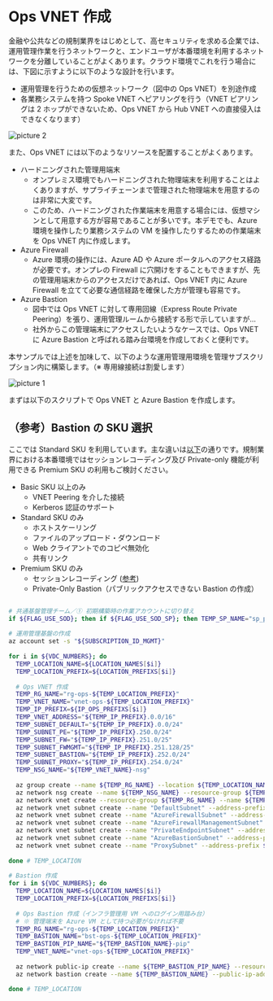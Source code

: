 # Ops VNET 作成

金融や公共などの規制業界をはじめとして、高セキュリティを求める企業では、運用管理作業を行うネットワークと、エンドユーザが本番環境を利用するネットワークを分離していることがよくあります。クラウド環境でこれを行う場合には、下図に示すように以下のような設計を行います。

- 運用管理を行うための仮想ネットワーク（図中の Ops VNET）を別途作成
- 各業務システムを持つ Spoke VNET へピアリングを行う（VNET ピアリングは 2 ホップができないため、Ops VNET から Hub VNET への直接侵入はできなくなります）

![picture 2](./images/236bafdde6992dc783d685598ec0743532b6950465ea6fa83d56f4e99b24f439.png)  

また、Ops VNET には以下のようなリソースを配置することがよくあります。

- ハードニングされた管理用端末
  - オンプレミス環境でもハードニングされた物理端末を利用することはよくありますが、サプライチェーンまで管理された物理端末を用意するのは非常に大変です。
  - このため、ハードニングされた作業端末を用意する場合には、仮想マシンとして用意する方が容易であることが多いです。本デモでも、Azure 環境を操作したり業務システムの VM を操作したりするための作業端末を Ops VNET 内に作成します。
- Azure Firewall
  - Azure 環境の操作には、Azure AD や Azure ポータルへのアクセス経路が必要です。オンプレの Firewall に穴開けをすることもできますが、先の管理用端末からのアクセスだけであれば、Ops VNET 内に Azure Firewall を立てて必要な通信経路を確保した方が管理も容易です。
- Azure Bastion
  - 図中では Ops VNET に対して専用回線（Express Route Private Peering）を張り、運用管理ルームから接続する形で示していますが...
  - 社外からこの管理端末にアクセスしたいようなケースでは、Ops VNET に Azure Bastion と呼ばれる踏み台環境を作成しておくと便利です。

本サンプルでは上述を加味して、以下のような運用管理用環境を管理サブスクリプション内に構築します。（※ 専用線接続は割愛します）

![picture 1](./images/a047d43b59f52515ad3195a3a696b40db20d6dfead5fd1471717587964f24ba4.png)  

まずは以下のスクリプトで Ops VNET と Azure Bastion を作成します。

## （参考）Bastion の SKU 選択

ここでは Standard SKU を利用しています。主な違いは[以下](https://learn.microsoft.com/en-us/azure/bastion/configuration-settings)の通りです。規制業界における本番環境ではセッションレコーディング及び Private-only 機能が利用できる Premium SKU の利用もご検討ください。

- Basic SKU 以上のみ
  - VNET Peering を介した接続
  - Kerberos 認証のサポート
- Standard SKU のみ
  - ホストスケーリング
  - ファイルのアップロード・ダウンロード
  - Web クライアントでのコピペ無効化
  - 共有リンク
- Premium SKU のみ
  - セッションレコーディング ([参考](https://www.kentsu.website/ja/posts/2024/bastion_recording/))
  - Private-Only Bastion（パブリックアクセスできない Bastion の作成）

```bash

# 共通基盤管理チーム／① 初期構築時の作業アカウントに切り替え
if ${FLAG_USE_SOD}; then if ${FLAG_USE_SOD_SP}; then TEMP_SP_NAME="sp_plat_dev"; az login --service-principal --username ${SP_APP_IDS[${TEMP_SP_NAME}]} --password "${SP_PWDS[${TEMP_SP_NAME}]}" --tenant ${PRIMARY_DOMAIN_NAME} --allow-no-subscriptions; else az account clear; az login -u "user_plat_dev@${PRIMARY_DOMAIN_NAME}" -p "${ADMIN_PASSWORD}"; fi; fi
 
# 運用管理基盤の作成
az account set -s "${SUBSCRIPTION_ID_MGMT}"
 
for i in ${VDC_NUMBERS}; do
  TEMP_LOCATION_NAME=${LOCATION_NAMES[$i]}
  TEMP_LOCATION_PREFIX=${LOCATION_PREFIXS[$i]}
 
  # Ops VNET 作成
  TEMP_RG_NAME="rg-ops-${TEMP_LOCATION_PREFIX}"
  TEMP_VNET_NAME="vnet-ops-${TEMP_LOCATION_PREFIX}"
  TEMP_IP_PREFIX=${IP_OPS_PREFIXS[$i]}
  TEMP_VNET_ADDRESS="${TEMP_IP_PREFIX}.0.0/16"
  TEMP_SUBNET_DEFAULT="${TEMP_IP_PREFIX}.0.0/24"
  TEMP_SUBNET_PE="${TEMP_IP_PREFIX}.250.0/24"
  TEMP_SUBNET_FW="${TEMP_IP_PREFIX}.251.0/25"
  TEMP_SUBNET_FWMGMT="${TEMP_IP_PREFIX}.251.128/25"
  TEMP_SUBNET_BASTION="${TEMP_IP_PREFIX}.252.0/24"
  TEMP_SUBNET_PROXY="${TEMP_IP_PREFIX}.254.0/24"
  TEMP_NSG_NAME="${TEMP_VNET_NAME}-nsg"
 
  az group create --name ${TEMP_RG_NAME} --location ${TEMP_LOCATION_NAME}
  az network nsg create --name ${TEMP_NSG_NAME} --resource-group ${TEMP_RG_NAME}
  az network vnet create --resource-group ${TEMP_RG_NAME} --name ${TEMP_VNET_NAME} --address-prefixes ${TEMP_VNET_ADDRESS}
  az network vnet subnet create --name "DefaultSubnet" --address-prefix ${TEMP_SUBNET_DEFAULT} --resource-group ${TEMP_RG_NAME} --vnet-name ${TEMP_VNET_NAME} --nsg ${TEMP_NSG_NAME}
  az network vnet subnet create --name "AzureFirewallSubnet" --address-prefix ${TEMP_SUBNET_FW} --resource-group ${TEMP_RG_NAME} --vnet-name ${TEMP_VNET_NAME}
  az network vnet subnet create --name "AzureFirewallManagementSubnet" --address-prefix ${TEMP_SUBNET_FWMGMT} --resource-group ${TEMP_RG_NAME} --vnet-name ${TEMP_VNET_NAME}
  az network vnet subnet create --name "PrivateEndpointSubnet" --address-prefix ${TEMP_SUBNET_PE} --resource-group ${TEMP_RG_NAME} --vnet-name ${TEMP_VNET_NAME} --nsg ${TEMP_NSG_NAME}
  az network vnet subnet create --name "AzureBastionSubnet" --address-prefix ${TEMP_SUBNET_BASTION} --resource-group ${TEMP_RG_NAME} --vnet-name ${TEMP_VNET_NAME}
  az network vnet subnet create --name "ProxySubnet" --address-prefix ${TEMP_SUBNET_PROXY} --resource-group ${TEMP_RG_NAME} --vnet-name ${TEMP_VNET_NAME} --nsg ${TEMP_NSG_NAME}
 
done # TEMP_LOCATION
 
# Bastion 作成
for i in ${VDC_NUMBERS}; do
  TEMP_LOCATION_NAME=${LOCATION_NAMES[$i]}
  TEMP_LOCATION_PREFIX=${LOCATION_PREFIXS[$i]}
 
  # Ops Bastion 作成（インフラ管理用 VM へのログイン用踏み台）
  # ※ 管理端末を Azure VM として持つ必要がなければ不要
  TEMP_RG_NAME="rg-ops-${TEMP_LOCATION_PREFIX}"
  TEMP_BASTION_NAME="bst-ops-${TEMP_LOCATION_PREFIX}"
  TEMP_BASTION_PIP_NAME="${TEMP_BASTION_NAME}-pip"
  TEMP_VNET_NAME="vnet-ops-${TEMP_LOCATION_PREFIX}"
 
  az network public-ip create --name ${TEMP_BASTION_PIP_NAME} --resource-group ${TEMP_RG_NAME} --sku Standard
  az network bastion create --name ${TEMP_BASTION_NAME} --public-ip-address ${TEMP_BASTION_PIP_NAME} --resource-group ${TEMP_RG_NAME} --vnet-name ${TEMP_VNET_NAME} --location ${TEMP_LOCATION_NAME} --no-wait --sku Standard

done # TEMP_LOCATION

```
